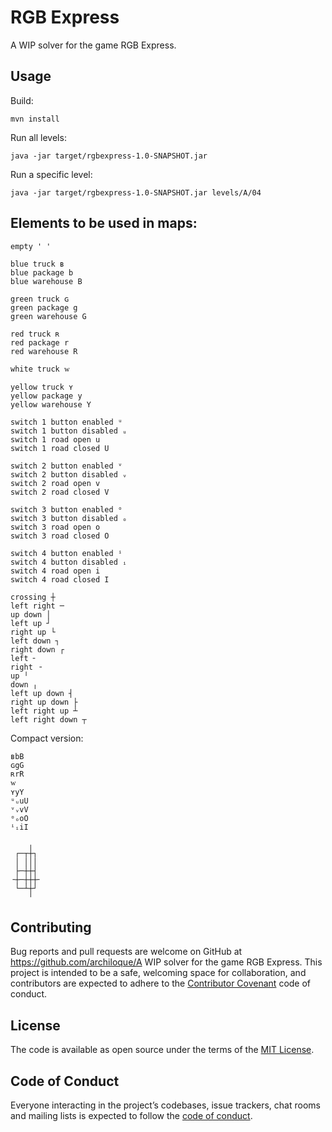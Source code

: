 # RGB Express

A WIP solver for the game RGB Express.

## Usage

Build:

```
mvn install
```

Run all levels:
```
java -jar target/rgbexpress-1.0-SNAPSHOT.jar 
```

Run a specific level:
```
java -jar target/rgbexpress-1.0-SNAPSHOT.jar levels/A/04
```

## Elements to be used in maps:

```
empty ' '

blue truck ʙ
blue package b
blue warehouse B

green truck ɢ
green package g
green warehouse G

red truck ʀ
red package r
red warehouse R

white truck ᴡ

yellow truck ʏ
yellow package y
yellow warehouse Y

switch 1 button enabled ᵘ
switch 1 button disabled ᵤ
switch 1 road open u
switch 1 road closed U

switch 2 button enabled ᵛ
switch 2 button disabled ᵥ
switch 2 road open v
switch 2 road closed V

switch 3 button enabled ᵒ
switch 3 button disabled ₒ
switch 3 road open o
switch 3 road closed O
    
switch 4 button enabled ⁱ
switch 4 button disabled ᵢ
switch 4 road open i
switch 4 road closed I

crossing ┼
left right ─
up down │
left up ┘
right up └
left down ┐
right down ┌
left ╴
right ╶
up ╵
down ╷
left up down ┤
right up down ├
left right up ┴
left right down ┬
```

Compact version:
```
ʙbB
ɢgG
ʀrR
ᴡ
ʏyY
ᵘᵤuU
ᵛᵥvV
ᵒₒoO
ⁱᵢiI
    
    ╷  
 ┌─┬┼┐ 
 │ │││ 
 ├─┼┼┤ 
╶┼─┼┼┼╴
 └─┴┼┘ 
    ╵ 
```
 
## Contributing

Bug reports and pull requests are welcome on GitHub at https://github.com/archiloque/A WIP solver for the game RGB Express.
This project is intended to be a safe, welcoming space for collaboration, and contributors are expected to adhere to the [Contributor Covenant](http://contributor-covenant.org) code of conduct.

## License

The code is available as open source under the terms of the [MIT License](https://opensource.org/licenses/MIT).

## Code of Conduct

Everyone interacting in the project’s codebases, issue trackers, chat rooms and mailing lists is expected to follow the [code of conduct](https://github.com/archiloque/rgbexpress/blob/master/CODE_OF_CONDUCT.md).
